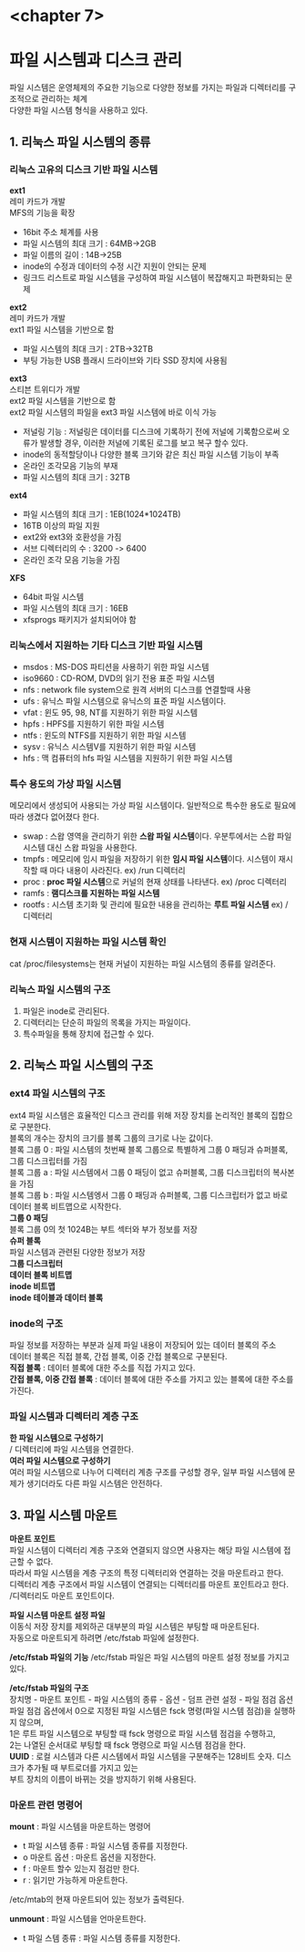 <chapter 7>
===========
  
# 파일 시스템과 디스크 관리 #  
  
파일 시스템은 운영체제의 주요한 기능으로 다양한 정보를 가지는 파일과 디렉터리를 구조적으로 관리하는 체계  
다양한 파일 시스템 형식을 사용하고 있다.  
  
## 1. 리눅스 파일 시스템의 종류 ##    
### 리눅스 고유의 디스크 기반 파일 시스템 ###  
**ext1**  
레미 카드가 개발  
MFS의 기능을 확장  
- 16bit 주소 체계를 사용  
- 파일 시스템의 최대 크기 : 64MB->2GB  
- 파일 이름의 길이 : 14B->25B  
- inode의 수정과 데이터의 수정 시간 지원이 안되는 문제  
- 링크드 리스트로 파일 시스템을 구성하여 파일 시스템이 복잡해지고 파편화되는 문제  
  
**ext2**  
레미 카드가 개발  
ext1 파일 시스템을 기반으로 함  
- 파일 시스템의 최대 크기 : 2TB->32TB  
- 부팅 가능한 USB 플래시 드라이브와 기타 SSD 장치에 사용됨  
  
**ext3**  
스티븐 트위디가 개발  
ext2 파일 시스템을 기반으로 함  
ext2 파일 시스템의 파일을 ext3 파일 시스템에 바로 이식 가능  
- 저널링 기능 : 저널링은 데이터를 디스크에 기록하기 전에 저널에 기록함으로써 오류가 발생할 경우, 이러한 저널에 기록된 로그를 보고 복구 할수 있다.  
- inode의 동적할당이나 다양한 블록 크기와 같은 최신 파일 시스템 기능이 부족  
- 온라인 조각모음 기능의 부재  
- 파일 시스템의 최대 크기 : 32TB
  
**ext4**  
- 파일 시스템의 최대 크기 : 1EB(1024*1024TB)  
- 16TB 이상의 파일 지원  
- ext2와 ext3와 호환성을 가짐  
- 서브 디렉터리의 수 : 3200 -> 6400  
- 온라인 조각 모음 기능을 가짐  
  
**XFS**  
- 64bit 파일 시스템  
- 파일 시스템의 최대 크기 : 16EB  
- xfsprogs 패키지가 설치되어야 함  
  
### 리눅스에서 지원하는 기타 디스크 기반 파일 시스템 ###  
* msdos : MS-DOS 파티션을 사용하기 위한 파일 시스템  
* iso9660 : CD-ROM, DVD의 읽기 전용 표준 파일 시스템  
* nfs : network file system으로 원격 서버의 디스크를 연결할때 사용  
* ufs : 유닉스 파일 시스템으로 유닉스의 표준 파일 시스템이다.  
* vfat : 윈도 95, 98, NT를 지원하기 위한 파일 시스템  
* hpfs : HPFS를 지원하기 위한 파일 시스템  
* ntfs : 윈도의 NTFS를 지원하기 위한 파일 시스템  
* sysv : 유닉스 시스템V를 지원하기 위한 파일 시스템  
* hfs : 맥 컴퓨터의 hfs 파일 시스템을 지원하기 위한 파일 시스템  
  
### 특수 용도의 가상 파일 시스템 ###  
메모리에서 생성되어 사용되는 가상 파일 시스템이다. 일반적으로 특수한 용도로 필요에 따라 생겼다 없어졌다 한다.  
* swap : 스왑 영역을 관리하기 위한 **스왑 파일 시스템**이다. 우분투에서는 스왑 파일 시스템 대신 스왑 파일을 사용한다.  
* tmpfs : 메모리에 임시 파일을 저장하기 위한 **임시 파일 시스템**이다. 시스템이 재시작할 때 마다 내용이 사라진다. ex) /run 디렉터리  
* proc :  **proc 파일 시스템**으로 커널의 현재 상태를 나타낸다. ex) /proc 디렉터리  
* ramfs : **램디스크를 지원하는 파일 시스템**  
* rootfs : 시스템 초기화 및 관리에 필요한 내용을 관리하는 **루트 파일 시스템** ex) / 디렉터리  
  
### 현재 시스템이 지원하는 파일 시스템 확인 ###  
cat /proc/filesystems는 현재 커널이 지원하는 파일 시스템의 종류를 알려준다.  
  
### 리눅스 파일 시스템의 구조 ###  
1. 파일은 inode로 관리된다.  
2. 디렉터리는 단순히 파일의 목록을 가지는 파일이다.  
3. 특수파일을 통해 장치에 접근할 수 있다.  
  
## 2. 리눅스 파일 시스템의 구조 ##  
  
### ext4 파일 시스템의 구조 ###  
ext4 파일 시스템은 효율적인 디스크 관리를 위해 저장 장치를 논리적인 블록의 집합으로 구분한다.  
블록의 개수는 장치의 크기를 블록 그룹의 크기로 나눈 값이다.  
블록 그룹 0 : 파일 시스템의 첫번째 블록 그룹으로 특별하게 그룹 0 패딩과 슈퍼블록, 그룹 디스크립터를 가짐  
블록 그룹 a : 파일 시스템에서 그룹 0 패딩이 없고 슈퍼블록, 그룹 디스크립터의 복사본을 가짐  
블록 그룹 b : 파일 시스템엥서 그룹 0 패딩과 슈퍼블록, 그룹 디스크립터가 없고 바로 데이터 블록 비트맵으로 시작한다.  
**그룹 0 패딩**  
블록 그룹 0의 첫 1024B는 부트 섹터와 부가 정보를 저장  
**슈퍼 블록**  
파일 시스템과 관련된 다양한 정보가 저장  
**그룹 디스크립터**  
**데이터 블록 비트맵**  
**inode 비트맵**  
**inode 테이블과 데이터 블록**  
  
### inode의 구조 ###  
파일 정보를 저장하는 부분과 실제 파일 내용이 저장되어 있는 데이터 블록의 주소  
데이터 블록은 직접 블록, 간접 블록, 이중 간접 블록으로 구분된다.  
**직접 블록** : 데이터 블록에 대한 주소를 직접 가지고 있다.  
**간접 블록, 이중 간접 블록** : 데이터 블록에 대한 주소를 가지고 있는 블록에 대한 주소를 가진다.  
  
### 파일 시스템과 디렉터리 계층 구조 ###  
**한 파일 시스템으로 구성하기**  
/ 디렉터리에 파일 시스템을 연결한다.  
**여러 파일 시스템으로 구성하기**  
여러 파일 시스템으로 나누어 디렉터리 계층 구조를 구성할 경우, 일부 파일 시스템에 문제가 생기더라도 다른 파일 시스템은 안전하다.  
  
## 3. 파일 시스템 마운트 ##  
**마운트 포인트**  
파일 시스템이 디렉터리 계층 구조와 연결되지 않으면 사용자는 해당 파일 시스템에 접근할 수 없다.  
따라서 파일 시스템을 계층 구조의 특정 디렉터리와 연결하는 것을 마운트라고 한다.  
디렉터리 계층 구조에서 파일 시스템이 연결되는 디렉터리를 마운트 포인트라고 한다.  
/디렉터리도 마운트 포인트이다.  
  
**파일 시스템 마운트 설정 파일**  
이동식 저장 장치를 제외하곤 대부분의 파일 시스템은 부팅할 때 마운트된다.  
자동으로 마운트되게 하려면 /etc/fstab 파일에 설정한다.  
  
**/etc/fstab 파일의 기능**
/etc/fstab 파일은 파일 시스템의 마운트 설정 정보를 가지고 있다.  
  
**/etc/fstab 파일의 구조**  
장치명 - 마운트 포인트 - 파일 시스템의 종류 - 옵션 - 덤프 관련 설정 - 파일 점검 옵션  
파일 점검 옵션에서 0으로 지정된 파일 시스템은 fsck 명령(파일 시스템 점검)을 실행하지 않으며,  
1은 루트 파일 시스템으로 부팅할 때 fsck 명령으로 파일 시스템 점검을 수행하고,  
2는 나열된 순서대로 부팅할 때 fsck 명령으로 파일 시스템 점검을 한다.  
**UUID** : 로컬 시스템과 다른 시스템에서 파일 시스템을 구분해주는 128비트 숫자. 디스크가 추가될 때 부트로더를 가지고 있는  
부트 장치의 이름이 바뀌는 것을 방지하기 위해 사용된다.  
 
### 마운트 관련 명령어 ###  
**mount** : 파일 시스템을 마운트하는 명령어  
- t 파일 시스템 종류 : 파일 시스템 종류를 지정한다.  
- o 마운트 옵션 : 마운트 옵션을 지정한다.  
- f : 마운트 할수 있는지 점검만 한다.  
- r : 읽기만 가능하게 마운트한다.  
  
/etc/mtab의 현재 마운트되어 있는 정보가 출력된다.  

**unmount** : 파일 시스템을 언마운트한다.  
- t 파일 스템 종류 : 파일 시스템 종류를 지정한다.  
